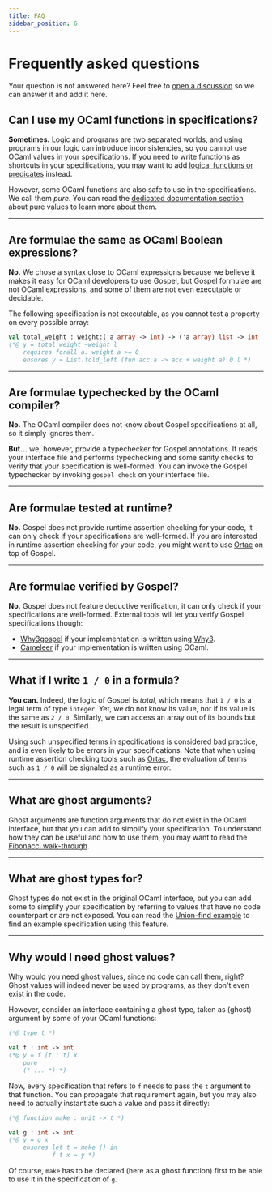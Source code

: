 ```yaml
---
title: FAQ
sidebar_position: 6
---
```


# Frequently asked questions

Your question is not answered here? Feel free to [open a
discussion](https://github.com/ocaml-gospel/gospel/discussions/new) so we can
answer it and add it here.

## Can I use my OCaml functions in specifications?

**Sometimes.** Logic and programs are two separated worlds, and using programs
in our logic can introduce inconsistencies, so you cannot use OCaml values in
your specifications. If you need to write functions as shortcuts in your
specifications, you may want to add [logical functions or
predicates](language/logical) instead.

However, some OCaml functions are also safe to use in the specifications. We
call them *pure*. You can read the [dedicated documentation
section](language/function-contracts#pure-functions) about pure values to learn
more about them.

<hr />

## Are formulae the same as OCaml Boolean expressions?

**No.** We chose a syntax close to OCaml expressions because we believe it makes
it easy for OCaml developers to use Gospel, but Gospel formulae are not OCaml
expressions, and some of them are not even executable or decidable.

The following specification is not executable, as you cannot test a property on
every possible array:

```ocaml {3}
val total_weight : weight:('a array -> int) -> ('a array) list -> int
(*@ y = total_weight ~weight l
    requires forall a. weight a >= 0
    ensures y = List.fold_left (fun acc a -> acc + weight a) 0 l *)
```

<hr />


## Are formulae typechecked by the OCaml compiler?

**No.** The OCaml compiler does not know about Gospel specifications at all, so
it simply ignores them.

**But...** we, however, provide a typechecker for Gospel annotations. It reads
your interface file and performs typechecking and some sanity checks to verify
that your specification is well-formed. You can invoke the Gospel typechecker by
invoking `gospel check` on your interface file.

<hr />

## Are formulae tested at runtime?

**No.** Gospel does not provide runtime assertion checking for your code, it can
only check if your specifications are well-formed. If you are interested in
runtime assertion checking for your code, you might want to use
[Ortac](https://github.com/ocaml-gospel/ortac) on top of Gospel.

<hr />

## Are formulae verified by Gospel?

**No.** Gospel does not feature deductive verification, it can only check if
your specifications are well-formed. External tools will let you
verify Gospel specifications though:
- [Why3gospel](https://github.com/ocaml-gospel/why3gospel) if your
  implementation is written using [Why3](http://why3.lri.fr).
- [Cameleer](https://github.com/ocaml-gospel/cameleer) if your implementation
  is written using OCaml.

<hr />

## What if I write `1 / 0` in a formula?

**You can.** Indeed, the logic of Gospel is _total_, which means that
`1 / 0` is a legal term of type `integer`. Yet, we do not know its
value, nor if its value is the same as `2 / 0`. Similarly, we can
access an array out of its bounds but the result is unspecified.

Using such unspecified terms in specifications is considered bad
practice, and is even likely to be errors in your specifications.
Note that when using runtime assertion checking tools such as
[Ortac](https://github.com/ocaml-gospel/ortac), the evaluation of
terms such as `1 / 0` will be signaled as a runtime error.

<hr />

## What are ghost arguments?

Ghost arguments are function arguments that do not exist in the OCaml interface,
but that you can add to simplify your specification. To understand how they can
be useful and how to use them, you may want to read the [Fibonacci
walk-through](walkthroughs/fibonacci).

<hr />

## What are ghost types for?

Ghost types do not exist in the original OCaml interface, but you can add some
to simplify your specification by referring to values that have no code
counterpart or are not exposed. You can read the [Union-find
example](walkthroughs/union-find) to find an example specification using this
feature.

<hr />

## Why would I need ghost values?

Why would you need ghost values, since no code can call them, right? Ghost
values will indeed never be used by programs, as they don't even exist in the
code.

However, consider an interface containing a ghost type, taken as (ghost)
argument by some of your OCaml functions:

```ocaml
(*@ type t *)

val f : int -> int
(*@ y = f [t : t] x
    pure
    (* ... *) *)
```

Now, every specification that refers to `f` needs to pass the `t` argument to
that function. You can propagate that requirement again, but you may also need
to actually instantiate such a value and pass it directly:

```ocaml
(*@ function make : unit -> t *)

val g : int -> int
(*@ y = g x
    ensures let t = make () in
            f t x = y *)
```

Of course, `make` has to be declared (here as a ghost function) first to be able
to use it in the specification of `g`.
